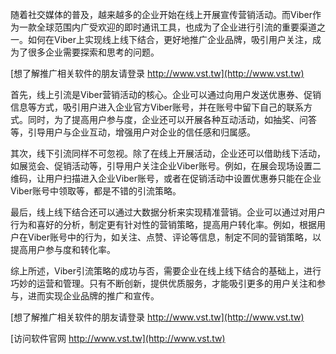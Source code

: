 随着社交媒体的普及，越来越多的企业开始在线上开展宣传营销活动。而Viber作为一款全球范围内广受欢迎的即时通讯工具，也成为了企业进行引流的重要渠道之一。如何在Viber上实现线上线下结合，更好地推广企业品牌，吸引用户关注，成为了很多企业需要探索和思考的问题。

[想了解推广相关软件的朋友请登录 http://www.vst.tw](http://www.vst.tw)

首先，线上引流是Viber营销活动的核心。企业可以通过向用户发送优惠券、促销信息等方式，吸引用户进入企业官方Viber账号，并在账号中留下自己的联系方式。同时，为了提高用户参与度，企业还可以开展各种互动活动，如抽奖、问答等，引导用户与企业互动，增强用户对企业的信任感和归属感。

其次，线下引流同样不可忽视。除了在线上开展活动，企业还可以借助线下活动，如展览会、促销活动等，引导用户关注企业Viber账号。例如，在展会现场设置二维码，让用户扫描进入企业Viber账号，或者在促销活动中设置优惠券只能在企业Viber账号中领取等，都是不错的引流策略。

最后，线上线下结合还可以通过大数据分析来实现精准营销。企业可以通过对用户行为和喜好的分析，制定更有针对性的营销策略，提高用户转化率。例如，根据用户在Viber账号中的行为，如关注、点赞、评论等信息，制定不同的营销策略，以提高用户参与度和转化率。

综上所述，Viber引流策略的成功与否，需要企业在线上线下结合的基础上，进行巧妙的运营和管理。只有不断创新，提供优质服务，才能吸引更多的用户关注和参与，进而实现企业品牌的推广和宣传。

[想了解推广相关软件的朋友请登录 http://www.vst.tw](http://www.vst.tw)


[访问软件官网 http://www.vst.tw](http://www.vst.tw)
